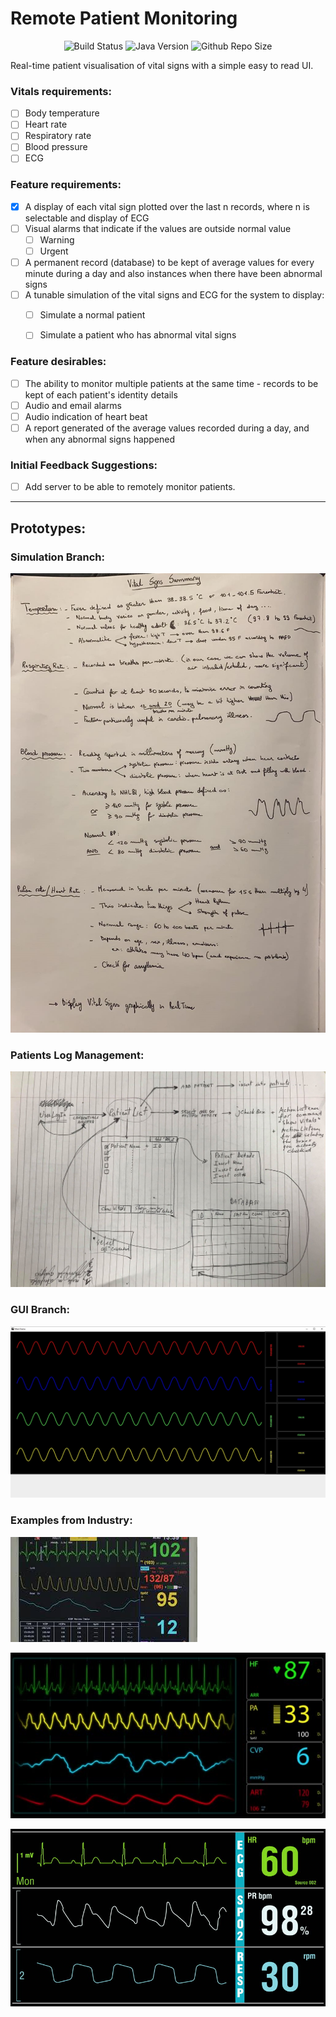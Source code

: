 # Remote Patient Monitoring

<p align="center">
	<img src="https://travis-ci.com/Joearrowsmith/remote_patient_monitoring.svg?branch=master"
     		alt="Build Status">
	<img src="https://img.shields.io/badge/Java-1.8.0__172-orange"
     		alt="Java Version">
	<img src="https://img.shields.io/github/repo-size/joearrowsmith/remote_patient_monitoring"
     		alt="Github Repo Size">
</p>


Real-time patient visualisation of vital signs with a simple easy to read UI.

### Vitals requirements:

- [ ] Body temperature
- [ ] Heart rate
- [ ] Respiratory rate
- [ ] Blood pressure
- [ ] ECG

### Feature requirements:

- [x] A display of each vital sign plotted over the last n records, where n is selectable and display of ECG
- [ ] Visual alarms that indicate if the values are outside normal value
  - [ ] Warning
  - [ ] Urgent
- [ ] A permanent record (database) to be kept of average values for every minute during a day and also instances when there have been abnormal signs
- [ ] A tunable simulation of the vital signs and ECG for the system to display:
  - [ ] Simulate a normal patient
  - [ ] Simulate a patient who has abnormal vital signs
  
  
### Feature desirables:

- [ ] The ability to monitor multiple patients at the same time - records to be kept of each patient's identity details
- [ ] Audio and email alarms
- [ ] Audio indication of heart beat
- [ ] A report generated of the average values recorded during a day, and when any abnormal signs happened

### Initial Feedback Suggestions:

- [ ] Add server to be able to remotely monitor patients.

---

## Prototypes:

### Simulation Branch:

![Simulation Working Document](misc/simulation_dev_summary.jpg)

### Patients Log Management:

![Patient Management Database](misc/patients_log_management.jpg)

### GUI Branch:

![Current GUI version](misc/current_gui.jpg)

### Examples from Industry:

![Simulation Working Document](misc/ExampleOfGui_1.jpg)

![Simulation Working Document](misc/ExampleOfGui_2.jpg)

![Simulation Working Document](misc/ExampleOfGui_3.jpg)
